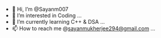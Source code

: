 - 👋 Hi, I’m @Sayanm007
- 👀 I’m interested in Coding ...
- 🌱 I’m currently learning C++ & DSA ...
- 📫 How to reach me @sayanmukherjee294@gmail.com ...

<!---
Sayanm007/Sayanm007 is a ✨ special ✨ repository because its `README.md` (this file) appears on your GitHub profile.
You can click the Preview link to take a look at your changes.
--->
